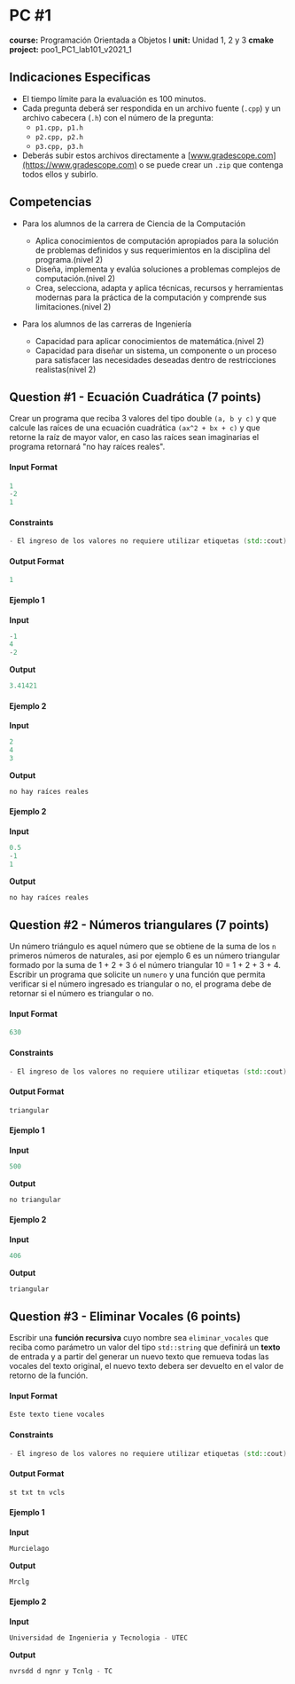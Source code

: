 # PC #1
**course:** Programación Orientada a Objetos I 
**unit:** Unidad 1, 2 y 3 
**cmake project:** poo1_PC1_lab101_v2021_1
## Indicaciones Especificas
- El tiempo límite para la evaluación es 100 minutos.
- Cada pregunta deberá ser respondida en un archivo fuente (`.cpp`) y un archivo cabecera (`.h`) con el número de la pregunta:
    - `p1.cpp, p1.h`
    - `p2.cpp, p2.h`
    - `p3.cpp, p3.h`
- Deberás subir estos archivos directamente a [www.gradescope.com](https://www.gradescope.com) o se puede crear un `.zip` que contenga todos ellos y subirlo.

## Competencias
- Para los alumnos de la carrera de Ciencia de la Computación
    - Aplica conocimientos de computación  apropiados para la solución de problemas definidos y sus requerimientos en la disciplina del programa.(nivel 2)
    - Diseña, implementa y evalúa soluciones a problemas complejos de computación.(nivel 2)
    - Crea, selecciona, adapta y aplica técnicas, recursos y herramientas modernas para la práctica de la computación y comprende sus limitaciones.(nivel 2)

- Para los alumnos de las carreras de Ingeniería
    - Capacidad para aplicar conocimientos de matemática.(nivel 2)
    - Capacidad para diseñar un sistema, un componente o un proceso para satisfacer las necesidades deseadas dentro de restricciones realistas(nivel 2)

## Question #1 - Ecuación Cuadrática (7 points)


Crear un programa que reciba 3 valores del tipo double `(a, b y c)` y que calcule las raíces de una ecuación cuadrática `(ax^2 + bx + c)` y que retorne la raíz de mayor valor, en caso las raíces sean imaginarias el programa retornará "no hay raíces reales".
#### Input Format

```cpp
1
-2
1
```

#### Constraints

```cpp
- El ingreso de los valores no requiere utilizar etiquetas (std::cout)
```

#### Output Format

```cpp
1
```
#### Ejemplo 1
**Input**
```cpp
-1
4
-2
```
**Output**
```cpp
3.41421
```

#### Ejemplo 2
**Input**
```cpp
2
4
3
```
**Output**
```cpp
no hay raíces reales
```

#### Ejemplo 2
**Input**
```cpp
0.5
-1
1
```
**Output**
```cpp
no hay raíces reales
```

## Question #2 - Números triangulares (7 points)

Un número triángulo es aquel número que se obtiene de la suma de los `n` primeros números de naturales, asi por ejemplo 6 es un número triangular formado por la suma de 1 + 2 + 3 ó el número triangular 10 = 1 + 2 + 3 + 4.
Escribir un programa que solicite un `numero` y una función que permita verificar si el número ingresado es triangular o no, el programa debe de retornar si el número es triangular o no.    

#### Input Format

```cpp
630
```

#### Constraints

```cpp
- El ingreso de los valores no requiere utilizar etiquetas (std::cout)
```

#### Output Format

```cpp
triangular
```
#### Ejemplo 1
**Input**
```cpp
500
```
**Output**
```cpp
no triangular
```

#### Ejemplo 2
**Input**
```cpp
406
```
**Output**
```cpp
triangular
```

## Question #3 - Eliminar Vocales (6 points)

Escribir una **función recursiva** cuyo nombre sea `eliminar_vocales` que reciba como parámetro un valor del tipo `std::string` que definirá un **texto** de entrada y a partir del generar un nuevo texto que remueva todas las vocales del texto original, el nuevo texto debera ser devuelto en el valor de retorno de la función.

#### Input Format

```cpp
Este texto tiene vocales
```

#### Constraints

```cpp
- El ingreso de los valores no requiere utilizar etiquetas (std::cout)
```

#### Output Format

```cpp
st txt tn vcls
```
#### Ejemplo 1
**Input**
```cpp
Murcielago
```
**Output**
```cpp
Mrclg
```

#### Ejemplo 2
**Input**
```cpp
Universidad de Ingenieria y Tecnologia - UTEC
```
**Output**
```cpp
nvrsdd d ngnr y Tcnlg - TC
```
